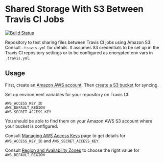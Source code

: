 # Shared Storage With S3 Between Travis CI Jobs

[![Build Status](https://travis-ci.org/kr15h/travis-shared-storage-with-s3.svg?branch=master)](https://travis-ci.org/kr15h/travis-shared-storage-with-s3)

Repository to test sharing files between Travis CI jobs using Amazon S3. Consult `.travis.yml` for details. It assumes S3 credentials to be set up in the Travis CI repository settings or to be configured as encrypted env vars in `.travis.yml`.

## Usage

First, create an [Amazon AWS account](https://aws.amazon.com/free). Then [create a S3 bucket](https://aws.amazon.com/getting-started/tutorials/backup-files-to-amazon-s3/) for syncing. 

Set up environment variables for your repository on Travis CI.

```
AWS_ACCESS_KEY_ID
AWS_DEFAULT_REGION
AWS_SECRET_ACCESS_KEY
```

You should be able to find them on your Amazon AWS S3 account where your bucket is configured. 

Consult [Managing AWS Access Keys](https://docs.aws.amazon.com/general/latest/gr/managing-aws-access-keys.html) page to get details for `AWS_ACCESS_KEY_ID` and `AWS_SECRET_ACCESS_KEY`.

Consult [Region and Availability Zones](https://docs.aws.amazon.com/AmazonRDS/latest/UserGuide/Concepts.RegionsAndAvailabilityZones.html) to choose the right value for `AWS_DEFAULT_REGION`

